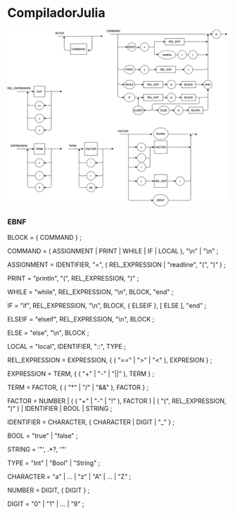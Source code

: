# CompiladorJulia

![DiagramaSintatico](https://github.com/guigs10mil/CompiladorJulia/blob/master/DiagramaSintatico.png?raw=true)

### EBNF
BLOCK = { COMMAND } ;

COMMAND = ( ASSIGNMENT | PRINT | WHILE | IF | LOCAL ), "\n" | "\n" ;

ASSIGNMENT = IDENTIFIER, "=", ( REL_EXPRESSION | "readline", "(", ")" ) ;

PRINT = "println", "(", REL_EXPRESSION, ")" ;

WHILE = "while", REL_EXPRESSION, "\n", BLOCK, "end" ;

IF = "if", REL_EXPRESSION, "\n", BLOCK, { ELSEIF }, [ ELSE ], "end" ;

ELSEIF = "elseif", REL_EXPRESSION, "\n", BLOCK ;

ELSE = "else", "\n", BLOCK ;

LOCAL = "local", IDENTIFIER, "::", TYPE ;

REL_EXPRESSION = EXPRESSION, { ( "==" | ">" | "<" ), EXPRESION } ;

EXPRESSION = TERM, { ( "+" | "-" | "||" ), TERM } ;

TERM = FACTOR, { ( "*" | "/" | "&&" ), FACTOR } ;

FACTOR = NUMBER | ( ( "+" | "-" | "!" ), FACTOR ) | ( "(", REL_EXPRESSION, ")" ) | IDENTIFIER | BOOL | STRING ;

IDENTIFIER = CHARACTER, { CHARACTER | DIGIT | "_" } ;

BOOL = "true" | "false" ;

STRING = '"', .*?, '"' 

TYPE = "Int" | "Bool" | "String" ;

CHARACTER = "a" | ... | "z" | "A" | ... | "Z" ;

NUMBER = DIGIT, { DIGIT } ;

DIGIT = "0" | "1" | ... | "9" ;
